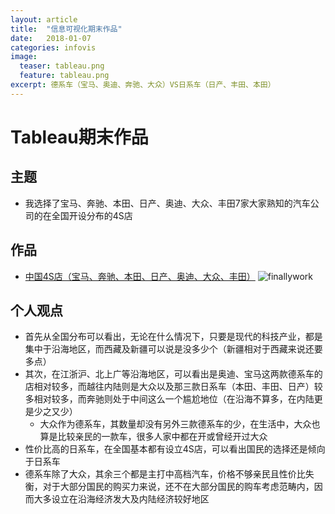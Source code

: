 ```yaml
---
layout: article
title:  "信息可视化期末作品"
date:   2018-01-07
categories: infovis
image:
  teaser: tableau.png
  feature: tableau.png
excerpt: 德系车（宝马、奥迪、奔驰、大众）VS日系车（日产、丰田、本田）
---
```


# Tableau期末作品

## 主题
- 我选择了宝马、奔驰、本田、日产、奥迪、大众、丰田7家大家熟知的汽车公司的在全国开设分布的4S店

## 作品
- [中国4S店（宝马、奔驰、本田、日产、奥迪、大众、丰田）](https://luo00789.github.io/infovis/qimo/index.html)
![finallywork](https://luo00789.github.io/images/故事.png)

## 个人观点
- 首先从全国分布可以看出，无论在什么情况下，只要是现代的科技产业，都是集中于沿海地区，而西藏及新疆可以说是没多少个（新疆相对于西藏来说还要多点）
- 其次，在江浙沪、北上广等沿海地区，可以看出是奥迪、宝马这两款德系车的店相对较多，而越往内陆则是大众以及那三款日系车（本田、丰田、日产）较多相对较多，而奔驰则处于中间这么一个尴尬地位（在沿海不算多，在内陆更是少之又少）
  - 大众作为德系车，其数量却没有另外三款德系车的少，在生活中，大众也算是比较亲民的一款车，很多人家中都在开或曾经开过大众
- 性价比高的日系车，在全国基本都有设立4S店，可以看出国民的选择还是倾向于日系车
- 德系车除了大众，其余三个都是主打中高档汽车，价格不够亲民且性价比失衡，对于大部分国民的购买力来说，还不在大部分国民的购车考虑范畴内，因而大多设立在沿海经济发大及内陆经济较好地区

